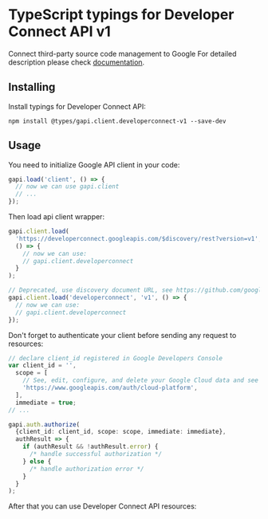 # TypeScript typings for Developer Connect API v1

Connect third-party source code management to Google
For detailed description please check [documentation](http://cloud.google.com/developer-connect/docs/overview).

## Installing

Install typings for Developer Connect API:

```
npm install @types/gapi.client.developerconnect-v1 --save-dev
```

## Usage

You need to initialize Google API client in your code:

```typescript
gapi.load('client', () => {
  // now we can use gapi.client
  // ...
});
```

Then load api client wrapper:

```typescript
gapi.client.load(
  'https://developerconnect.googleapis.com/$discovery/rest?version=v1',
  () => {
    // now we can use:
    // gapi.client.developerconnect
  }
);
```

```typescript
// Deprecated, use discovery document URL, see https://github.com/google/google-api-javascript-client/blob/master/docs/reference.md#----gapiclientloadname----version----callback--
gapi.client.load('developerconnect', 'v1', () => {
  // now we can use:
  // gapi.client.developerconnect
});
```

Don't forget to authenticate your client before sending any request to resources:

```typescript
// declare client_id registered in Google Developers Console
var client_id = '',
  scope = [
    // See, edit, configure, and delete your Google Cloud data and see the email address for your Google Account.
    'https://www.googleapis.com/auth/cloud-platform',
  ],
  immediate = true;
// ...

gapi.auth.authorize(
  {client_id: client_id, scope: scope, immediate: immediate},
  authResult => {
    if (authResult && !authResult.error) {
      /* handle successful authorization */
    } else {
      /* handle authorization error */
    }
  }
);
```

After that you can use Developer Connect API resources: <!-- TODO: make this work for multiple namespaces -->

```typescript

```
